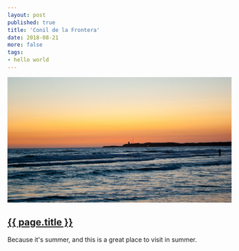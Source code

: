 ```yaml
---
layout: post
published: true
title: 'Conil de la Frontera'
date: 2018-08-21
more: false
tags:
- hello world
---
```

<div>
  <img class="mx-auto d-block img-fluid lazyload" src="/assets/images/180821/conildelafrontera-700.jpg" alt="Conil de la Frontera" />
</div>
<h2 class="article-title">
  <a href="{{ page.url | prepend: site.baseurl }}">{{ page.title }}</a>
</h2>

Because it's summer, and this is a great place to visit in summer.
